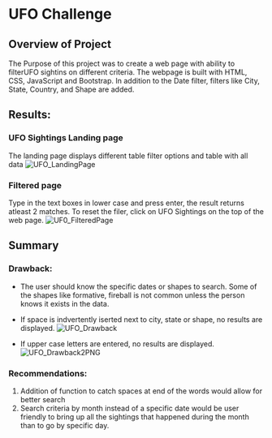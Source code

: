 # UFO Challenge
## Overview of Project
The Purpose of this project was to create a web page with ability to filterUFO sightins on different criteria.
The webpage is built with HTML, CSS, JavaScript and Bootstrap. In addition to the Date filter, filters like City, State, Country, and Shape are added.

## Results: 
### UFO Sightings Landing page
The landing page displays different table filter options and table with all data
   ![UFO_LandingPage](https://user-images.githubusercontent.com/76926148/200092642-fdf2607c-36ce-439e-815e-38e7aeb7b11e.PNG)


### Filtered page
Type in the text boxes in lower case and press enter, the result returns atleast 2 matches. To reset the filer, click on UFO Sightings on the top of the web page.
  ![UF0_FilteredPage](https://user-images.githubusercontent.com/76926148/200092645-331608f5-c1a1-48d2-bb64-f40f6cefbddf.PNG)


## Summary
### Drawback: 
 * The user should know the specific dates or shapes to search. Some of the shapes like formative, fireball is not common unless the person knows it exists in the data.
 * If space is indvertently iserted next to city, state or shape, no results are displayed.
    ![UFO_Drawback](https://user-images.githubusercontent.com/76926148/200092653-7e58d19c-f515-4d3d-b717-bcb7dfb1b213.PNG)

 * If upper case letters are entered, no results are displayed.
    ![UFO_Drawback2PNG](https://user-images.githubusercontent.com/76926148/200092679-66569b3c-6161-487f-b658-af5dc09a3c86.PNG)

### Recommendations: 
 1. Addition of function to catch spaces at end of the words would allow for better search
 2. Search criteria by month instead of a specific date would be user friendly to bring up all the sightings that happened during the month than to go by specific day.




